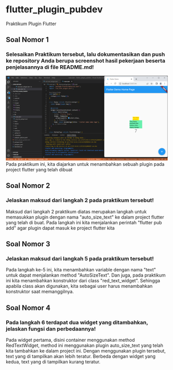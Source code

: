 # flutter_plugin_pubdev

Praktikum Plugin Flutter

## Soal Nomor 1
### Selesaikan Praktikum tersebut, lalu dokumentasikan dan push ke repository Anda berupa screenshot hasil pekerjaan beserta penjelasannya di file README.md!

![Screenshot startup_namer](images/04.png)
Pada praktikum ini, kita diajarkan untuk menambahkan sebuah plugin pada project flutter yang telah dibuat

## Soal Nomor 2
### Jelaskan maksud dari langkah 2 pada praktikum tersebut!
Maksud dari langkah 2 praktikum diatas merupakan langkah untuk memasukkan plugin dengan nama "auto_size_text" ke dalam project flutter yang telah di buat. Pada langkah ini kita menjalankan perintah "flutter pub add" agar plugin dapat masuk ke project flutter kita

## Soal Nomor 3
### Jelaskan maksud dari langkah 5 pada praktikum tersebut!
Pada langkah ke-5 ini, kita menambahkan variable dengan nama "text" untuk dapat menjalankan method "AutoSizeText". Dan juga, pada praktikum ini kita menambahkan konstruktor dari class "red_text_widget". Sehingga apabila class akan digunakan, kita sebagai user harus menambahkan konstruktor saat memanggilnya.

## Soal Nomor 4
### Pada langkah 6 terdapat dua widget yang ditambahkan, jelaskan fungsi dan perbedaannya!
Pada widget pertama, disini container menggunakan method RedTextWidget, method ini menggunakan plugin auto_size_text yang telah kita tambahkan ke dalam project ini. Dengan menggunakan plugin tersebut, text yang di tampilkan akan lebih teratur. Berbeda dengan widget yang kedua, text yang di tampilkan kurang teratur.
